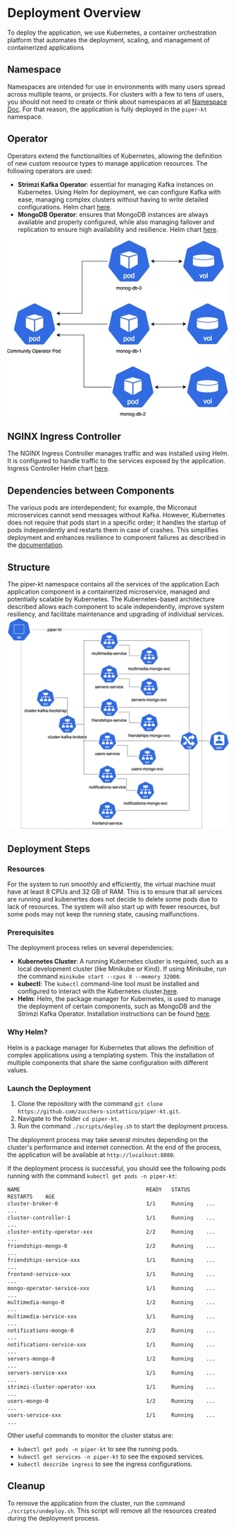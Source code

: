 # Deployment Overview

To deploy the application, we use Kubernetes, a container orchestration platform that automates the deployment, scaling, and management of containerized applications

## Namespace

Namespaces are intended for use in environments with many users spread across multiple teams, or projects. For clusters with a few to tens of users, you should not need to create or think about namespaces at all [Namespace Doc](https://kubernetes.io/docs/concepts/overview/working-with-objects/namespaces/). For that reason, the application is fully deployed in the `piper-kt` namespace.

## Operator

Operators extend the functionalities of Kubernetes, allowing the definition of new custom resource types to manage application resources. The following operators are used:

- **Strimzi Kafka Operator**: essential for managing Kafka instances on Kubernetes. Using Helm for deployment, we can configure Kafka with ease, managing complex clusters without having to write detailed configurations.  Helm chart [here](https://github.com/strimzi/strimzi-kafka-operator/tree/main/helm-charts/helm3/strimzi-kafka-operator).
- **MongoDB Operator**: ensures that MongoDB instances are always available and properly configured, while also managing failover and replication to ensure high availability and resilience. Helm chart [here](https://github.com/mongodb/helm-charts/tree/6ddf86b1b00cdd807840de36fc97b91466ee6981/charts/community-operator).

![Operator Deployment](public/schema-Operator.jpg)

## NGINX Ingress Controller

The NGINX Ingress Controller manages traffic and was installed using Helm. It is configured to handle traffic to the services exposed by the application. Ingress Controller Helm chart [here](https://github.com/kubernetes/ingress-nginx/tree/main/charts/ingress-nginx).

## Dependencies between Components

The various pods are interdependent; for example, the Micronaut microservices cannot send messages without Kafka. However, Kubernetes does not require that pods start in a specific order; it handles the startup of pods independently and restarts them in case of crashes. This simplifies deployment and enhances resilience to component failures as described in the [documentation](https://kubernetes.io/docs/concepts/overview/).

## Structure

The piper-kt namespace contains all the services of the application.Each application component is a containerized microservice, managed and potentially scalable by Kubernetes.
The Kubernetes-based architecture described allows each component to scale independently, improve system resiliency, and facilitate maintenance and upgrading of individual services.
![Services Structure](public/schema-Global%20Structure%20Services.jpg)

## Deployment Steps

### Resources

For the system to run smoothly and efficiently, the virtual machine must have at least 8 CPUs and 32 GB of RAM. This is to ensure that all services are running and kubenertes does not decide to delete some pods due to lack of resources. The system will also start up with fewer resources, but some pods may not keep the running state, causing malfunctions.

### Prerequisites

The deployment process relies on several dependencies:

- **Kubernetes Cluster**: A running Kubernetes cluster is required, such as a local development cluster (like Minikube or Kind). If using Minikube, run the command `minikube start --cpus 8 --memory 32000`.
- **kubectl**: The `kubectl` command-line tool must be installed and configured to interact with the Kubernetes cluster.[here](https://kubernetes.io/docs/tasks/tools/).
- **Helm**: Helm, the package manager for Kubernetes, is used to manage the deployment of certain components, such as MongoDB and the Strimzi Kafka Operator. Installation instructions can be found [here](https://helm.sh/docs/intro/install/).

### Why Helm?

Helm is a package manager for Kubernetes that allows the definition of complex applications using a templating system. This the installation of multiple components that share the same configuration with different values.

### Launch the Deployment

1. Clone the repository with the command `git clone https://github.com/zucchero-sintattico/piper-kt.git`.
2. Navigate to the folder `cd piper-kt`.
3. Run the command `./scripts/deploy.sh` to start the deployment process.

The deployment process may take several minutes depending on the cluster's performance and internet connection. At the end of the process, the application will be available at `http://localhost:8080`.

If the deployment process is successful, you should see the following pods running with the command `kubectl get pods -n piper-kt`:

```shell
NAME                                        READY   STATUS     RESTARTS    AGE
cluster-broker-0                            1/1     Running    ...         ...
cluster-controller-1                        1/1     Running    ...         ...
cluster-entity-operator-xxx                 2/2     Running    ...         ...
friendships-mongo-0                         2/2     Running    ...         ...
friendships-service-xxx                     1/1     Running    ...         ...
frontend-service-xxx                        1/1     Running    ...         ...
mongo-operator-service-xxx                  1/1     Running    ...         ...
multimedia-mongo-0                          1/2     Running    ...         ...
multimedia-service-xxx                      1/1     Running    ...         ...
notifications-mongo-0                       2/2     Running    ...         ...
notifications-service-xxx                   1/1     Running    ...         ...
servers-mongo-0                             1/2     Running    ...         ...
servers-service-xxx                         1/1     Running    ...         ...
strimzi-cluster-operator-xxx                1/1     Running    ...         ...
users-mongo-0                               1/2     Running    ...         ...
users-service-xxx                           1/1     Running    ...         ...
```

Other useful commands to monitor the cluster status are:

- `kubectl get pods -n piper-kt` to see the running pods.
- `kubectl get services -n piper-kt` to see the exposed services.
- `kubectl describe ingress` to see the ingress configurations.

## Cleanup

To remove the application from the cluster, run the command `./scripts/undeploy.sh`. This script will remove all the resources created during the deployment process.
